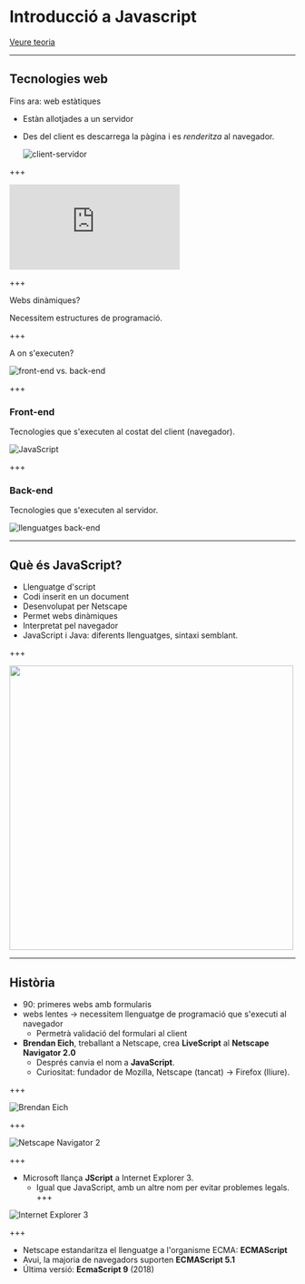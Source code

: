 Introducció a Javascript
======================

[Veure teoria](https://jrodr236.github.io/DWEC/IntroduccioJavaScript.html)

---

Tecnologies web
--------------------
Fins ara: web estàtiques
* Estàn allotjades a un servidor
* Des del client es descarrega la pàgina i es *renderitza* al navegador.

  ![client-servidor](https://www.tankonyvtar.hu/en/tartalom/tamop425/0027_ADW1/images/ADW100.png)

+++

![html i css](https://www.imaginanet.com/thumb.php?n=blog%2F10herramientas.jpg&w=640&h=250&x=0&y=0)

+++

Webs dinàmiques?

Necessitem estructures de programació.

+++

A on s'executen?

![front-end vs. back-end](https://s3-us-west-2.amazonaws.com/devcodepro/media/blog/frontend-y-backend.png)

+++

### Front-end

Tecnologies que s'executen al costat del client (navegador).

![JavaScript](http://lineadecodigo.com/wp-content/uploads/2014/04/javascript.png)

+++

### Back-end


Tecnologies que s'executen al servidor.

![llenguatges back-end](https://image.slidesharecdn.com/97d66a5b-e796-4247-b320-a623835d58f8-160630025826/95/computer-programming-for-lawyers-15-638.jpg?cb=1467292671)

---

Què és JavaScript?
---------------
* Llenguatge d'script
* Codi inserit en un document
* Desenvolupat per Netscape
* Permet webs dinàmiques
* Interpretat pel navegador
* JavaScript i Java: diferents llenguatges, sintaxi semblant.

+++

<img src="https://cdn.freebiesupply.com/logos/large/2x/netscape-1-logo-png-transparent.png" height="500px">


---

Història
---------
* 90: primeres webs amb formularis
* webs lentes -> necessitem llenguatge de programació que s'executi al navegador
  * Permetrà validació del formulari al client
* **Brendan Eich**, treballant a Netscape, crea **LiveScript** al **Netscape Navigator 2.0**
  * Després canvia el nom a **JavaScript**.
  * Curiositat: fundador de Mozilla, Netscape (tancat) -> Firefox (lliure).

+++

![Brendan Eich](https://upload.wikimedia.org/wikipedia/commons/0/09/BEich.jpg)

+++

![Netscape Navigator 2](https://udger.com/pub/img/ua_screenshots/netscape-2.02.png)

+++

* Microsoft llança **JScript** a Internet Explorer 3.
  * Igual que JavaScript, amb un altre nom per evitar problemes legals.
+++

![Internet Explorer 3](https://upload.wikimedia.org/wikipedia/it/9/93/Internet_Explorer_3.png)

+++

* Netscape estandaritza el llenguatge a l'organisme ECMA: **ECMAScript**
* Avui, la majoria de navegadors suporten **ECMAScript 5.1**
* Última versió: **EcmaScript 9** (2018)
